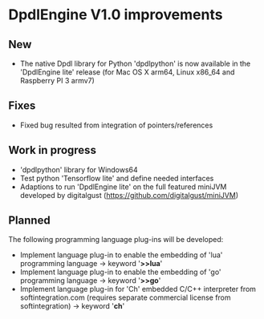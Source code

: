 
# DpdlEngine V1.0 improvements

## New 

* The native Dpdl library for Python 'dpdlpython' is now available  in the 'DpdlEngine lite' release (for Mac OS X arm64, Linux x86_64 and Raspberry PI 3 armv7)

## Fixes

* Fixed bug resulted from integration of pointers/references

## Work in progress

* 'dpdlpython' library for Windows64
* Test python 'Tensorflow lite' and define needed interfaces
* Adaptions to run 'DpdlEngine lite' on the full featured miniJVM developed by digitalgust (https://github.com/digitalgust/miniJVM)


## Planned

The following programming language plug-ins will be developed:

* Implement language plug-in to enable the embedding of 'lua' programming language -> keyword '**>>lua**'
* Implement language plug-in to enable the embedding of 'go' programming language -> keyword '**>>go**'
* Implement language plug-in for 'Ch' embedded C/C++ interpreter from softintegration.com (requires separate commercial license from softintegration) -> keyword '**ch**'